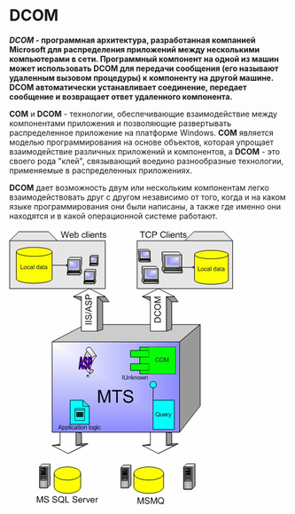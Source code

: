 # DCOM
***DCOM* - программная архитектура, разработанная компанией Microsoft для распределения приложений между несколькими компьютерами в сети. Программный компонент на одной из машин может использовать **DCOM** для передачи сообщения (его называют удаленным вызовом процедуры) к компоненту на другой машине. **DCOM** автоматически устанавливает соединение, передает сообщение и возвращает ответ удаленного компонента.**

**COM** и **DCOM** - технологии, обеспечивающие взаимодействие между компонентами приложения и позволяющие развертывать распределенное приложение на платформе Windows. **COM** является моделью программирования на основе объектов, которая упрощает взаимодействие различных приложений и компонентов, а **DCOM** - это своего рода "клей", связывающий воедино разнообразные технологии, применяемые в распределенных приложениях. 

**DCOM** дает возможность двум или нескольким компонентам легко взаимодействовать друг с другом независимо от того, когда и на каком языке программирования они были написаны, а также где именно они находятся и в какой операционной системе работают.

![](lec4_97_ris_1.jpg)

<!-- _footer: *Частное Боровское исследовательское учреждение по внедрению новых технологий [Электронный ресурс]. - Режим доступа: http://bourabai.ru/alg/com.htm (дата обращения: 23.03.2020)*>

